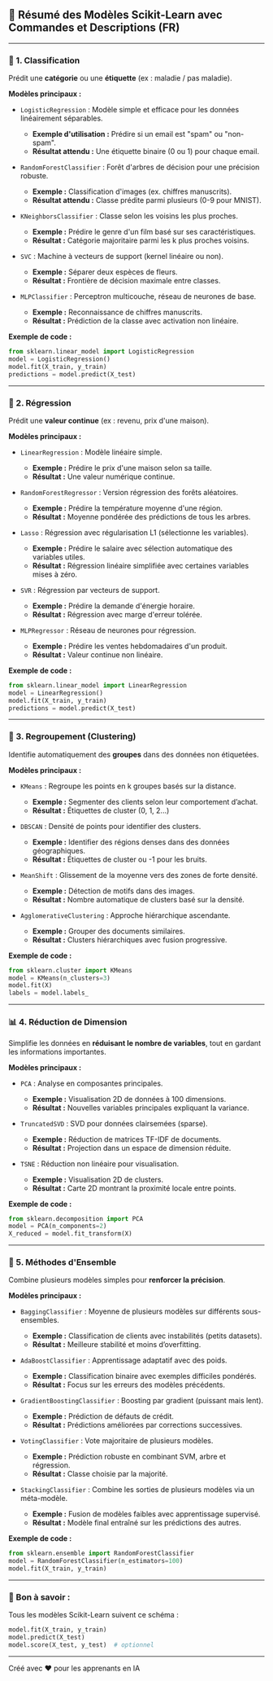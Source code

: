 ## 🌟 Résumé des Modèles Scikit-Learn avec Commandes et Descriptions (FR)

---

### 📘 1. Classification

Prédit une **catégorie** ou une **étiquette** (ex : maladie / pas maladie).

**Modèles principaux :**

* `LogisticRegression` : Modèle simple et efficace pour les données linéairement séparables.

  * **Exemple d'utilisation :** Prédire si un email est "spam" ou "non-spam".
  * **Résultat attendu :** Une étiquette binaire (0 ou 1) pour chaque email.

* `RandomForestClassifier` : Forêt d'arbres de décision pour une précision robuste.

  * **Exemple :** Classification d'images (ex. chiffres manuscrits).
  * **Résultat attendu :** Classe prédite parmi plusieurs (0-9 pour MNIST).

* `KNeighborsClassifier` : Classe selon les voisins les plus proches.

  * **Exemple :** Prédire le genre d'un film basé sur ses caractéristiques.
  * **Résultat :** Catégorie majoritaire parmi les k plus proches voisins.

* `SVC` : Machine à vecteurs de support (kernel linéaire ou non).

  * **Exemple :** Séparer deux espèces de fleurs.
  * **Résultat :** Frontière de décision maximale entre classes.

* `MLPClassifier` : Perceptron multicouche, réseau de neurones de base.

  * **Exemple :** Reconnaissance de chiffres manuscrits.
  * **Résultat :** Prédiction de la classe avec activation non linéaire.

**Exemple de code :**

```python
from sklearn.linear_model import LogisticRegression
model = LogisticRegression()
model.fit(X_train, y_train)
predictions = model.predict(X_test)
```

---

### 📑 2. Régression

Prédit une **valeur continue** (ex : revenu, prix d'une maison).

**Modèles principaux :**

* `LinearRegression` : Modèle linéaire simple.

  * **Exemple :** Prédire le prix d'une maison selon sa taille.
  * **Résultat :** Une valeur numérique continue.

* `RandomForestRegressor` : Version régression des forêts aléatoires.

  * **Exemple :** Prédire la température moyenne d'une région.
  * **Résultat :** Moyenne pondérée des prédictions de tous les arbres.

* `Lasso` : Régression avec régularisation L1 (sélectionne les variables).

  * **Exemple :** Prédire le salaire avec sélection automatique des variables utiles.
  * **Résultat :** Régression linéaire simplifiée avec certaines variables mises à zéro.

* `SVR` : Régression par vecteurs de support.

  * **Exemple :** Prédire la demande d'énergie horaire.
  * **Résultat :** Régression avec marge d'erreur tolérée.

* `MLPRegressor` : Réseau de neurones pour régression.

  * **Exemple :** Prédire les ventes hebdomadaires d'un produit.
  * **Résultat :** Valeur continue non linéaire.

**Exemple de code :**

```python
from sklearn.linear_model import LinearRegression
model = LinearRegression()
model.fit(X_train, y_train)
predictions = model.predict(X_test)
```

---

### 📃 3. Regroupement (Clustering)

Identifie automatiquement des **groupes** dans des données non étiquetées.

**Modèles principaux :**

* `KMeans` : Regroupe les points en k groupes basés sur la distance.

  * **Exemple :** Segmenter des clients selon leur comportement d’achat.
  * **Résultat :** Étiquettes de cluster (0, 1, 2...)

* `DBSCAN` : Densité de points pour identifier des clusters.

  * **Exemple :** Identifier des régions denses dans des données géographiques.
  * **Résultat :** Étiquettes de cluster ou -1 pour les bruits.

* `MeanShift` : Glissement de la moyenne vers des zones de forte densité.

  * **Exemple :** Détection de motifs dans des images.
  * **Résultat :** Nombre automatique de clusters basé sur la densité.

* `AgglomerativeClustering` : Approche hiérarchique ascendante.

  * **Exemple :** Grouper des documents similaires.
  * **Résultat :** Clusters hiérarchiques avec fusion progressive.

**Exemple de code :**

```python
from sklearn.cluster import KMeans
model = KMeans(n_clusters=3)
model.fit(X)
labels = model.labels_
```

---

### 📊 4. Réduction de Dimension

Simplifie les données en **réduisant le nombre de variables**, tout en gardant les informations importantes.

**Modèles principaux :**

* `PCA` : Analyse en composantes principales.

  * **Exemple :** Visualisation 2D de données à 100 dimensions.
  * **Résultat :** Nouvelles variables principales expliquant la variance.

* `TruncatedSVD` : SVD pour données clairsemées (sparse).

  * **Exemple :** Réduction de matrices TF-IDF de documents.
  * **Résultat :** Projection dans un espace de dimension réduite.

* `TSNE` : Réduction non linéaire pour visualisation.

  * **Exemple :** Visualisation 2D de clusters.
  * **Résultat :** Carte 2D montrant la proximité locale entre points.

**Exemple de code :**

```python
from sklearn.decomposition import PCA
model = PCA(n_components=2)
X_reduced = model.fit_transform(X)
```

---

### 📄 5. Méthodes d'Ensemble

Combine plusieurs modèles simples pour **renforcer la précision**.

**Modèles principaux :**

* `BaggingClassifier` : Moyenne de plusieurs modèles sur différents sous-ensembles.

  * **Exemple :** Classification de clients avec instabilités (petits datasets).
  * **Résultat :** Meilleure stabilité et moins d’overfitting.

* `AdaBoostClassifier` : Apprentissage adaptatif avec des poids.

  * **Exemple :** Classification binaire avec exemples difficiles pondérés.
  * **Résultat :** Focus sur les erreurs des modèles précédents.

* `GradientBoostingClassifier` : Boosting par gradient (puissant mais lent).

  * **Exemple :** Prédiction de défauts de crédit.
  * **Résultat :** Prédictions améliorées par corrections successives.

* `VotingClassifier` : Vote majoritaire de plusieurs modèles.

  * **Exemple :** Prédiction robuste en combinant SVM, arbre et régression.
  * **Résultat :** Classe choisie par la majorité.

* `StackingClassifier` : Combine les sorties de plusieurs modèles via un méta-modèle.

  * **Exemple :** Fusion de modèles faibles avec apprentissage supervisé.
  * **Résultat :** Modèle final entraîné sur les prédictions des autres.

**Exemple de code :**

```python
from sklearn.ensemble import RandomForestClassifier
model = RandomForestClassifier(n_estimators=100)
model.fit(X_train, y_train)
```

---

### 🔹 Bon à savoir :

Tous les modèles Scikit-Learn suivent ce schéma :

```python
model.fit(X_train, y_train)
model.predict(X_test)
model.score(X_test, y_test)  # optionnel
```

---

Créé avec ❤️ pour les apprenants en IA
